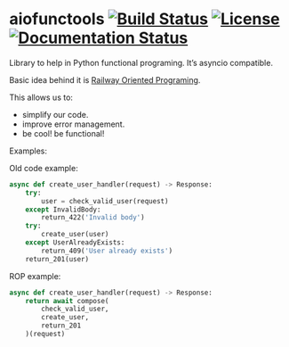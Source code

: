 # aiofunctools [![Build Status](https://travis-ci.org/pando85/aiofunctools.svg?branch=master)](https://travis-ci.org/pando85/aiofunctools) [![License](https://img.shields.io/github/license/pando85/aiofunctools.svg)](https://github.com/pando85/aiofunctools/blob/master/LICENSE) [![Documentation Status](https://readthedocs.org/projects/aiofunctools/badge/?version=latest)](https://aiofunctools.readthedocs.io/en/latest/?badge=latest)

Library to help in Python functional programing. It’s asyncio compatible.

Basic idea behind it is [Railway Oriented Programing](https://fsharpforfunandprofit.com/rop/).

This allows us to:
  - simplify our code.
  - improve error management.
  - be cool! be functional!

Examples:

Old code example:

```python
async def create_user_handler(request) -> Response:
    try:
        user = check_valid_user(request)
    except InvalidBody:
        return_422('Invalid body')
    try:
        create_user(user)
    except UserAlreadyExists:
        return_409('User already exists')
    return_201(user)
```


ROP example:

```python
async def create_user_handler(request) -> Response:
    return await compose(
        check_valid_user,
        create_user,
        return_201
    )(request)
```
